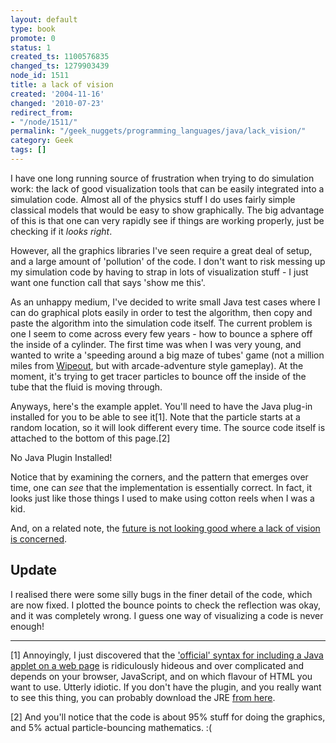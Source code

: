 ```yaml
---
layout: default
type: book
promote: 0
status: 1
created_ts: 1100576835
changed_ts: 1279903439
node_id: 1511
title: a lack of vision
created: '2004-11-16'
changed: '2010-07-23'
redirect_from:
- "/node/1511/"
permalink: "/geek_nuggets/programming_languages/java/lack_vision/"
category: Geek
tags: []
---
```

I have one long running source of frustration when trying to do simulation work: the lack of good visualization tools that can be easily integrated into a simulation code.  Almost all of the physics stuff I do uses fairly simple classical models that would be easy to show graphically.  The big advantage of this is that one can very rapidly see if things are working properly, just be checking if it _looks right_.
<!--break-->
However, all the graphics libraries I've seen require a great deal of setup, and a large amount of 'pollution' of the code.  I don't want to risk messing up my simulation code by having to strap in lots of visualization stuff - I just want one function call that says 'show me this'.

As an unhappy medium, I've decided to write small Java test cases where I can do graphical plots easily in order to test the algorithm, then copy and paste the algorithm into the simulation code itself.  The current problem is one I seem to come across every few years - how to bounce a sphere off the inside of a cylinder.  The first time was when I was very young, and wanted to write a 'speeding around a big maze of tubes' game (not a million miles from [Wipeout](http://www.wipeoutfusion.com/), but with arcade-adventure style gameplay).  At the moment, it's trying to get tracer particles to bounce off the inside of the tube that the fluid is moving through.

Anyways, here's the example applet. You'll need to have the Java plug-in installed for you to be able to see it[1].  Note that the particle starts at a random location, so it will look different every time.  The source code itself is attached to the bottom of this page.[2]

<applet code="net/anjackson/physlets/!CircleBouncePhyslet.class" codebase="/extras/" height="200" width="200">
No Java Plugin Installed!
</applet>

Notice that by examining the corners, and the pattern that emerges over time, one can _see_ that the implementation is essentially correct.  In fact, it looks just like those things I used to make using cotton reels when I was a kid.

And, on a related note, the [future is not looking good where a lack of vision is concerned](http://news.bbc.co.uk/2/hi/health/4008185.stm).

## Update
I realised there were some silly bugs in the finer detail of the code, which are now fixed.  I plotted the bounce points to check the reflection was okay, and it was completely wrong.  I guess one way of visualizing a code is never enough!

----

[1] Annoyingly, I just discovered that the ['official' syntax for including a Java applet on a web page](http://java.sun.com/j2se/1.4.2/docs/guide/plugin/developer_guide/using_tags.html#anywhere) is ridiculously hideous and over complicated and depends on your browser, JavaScript, and on which flavour of HTML you want to use.  Utterly idiotic.  If you don't have the plugin, and you really want to see this thing, you can probably download the JRE [from here](http://java.sun.com/j2se/1.4.2/download.html).

[2] And you'll notice that the code is about 95% stuff for doing the graphics, and 5% actual particle-bouncing mathematics. :(
